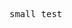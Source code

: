 
<pre>
<link rel="Stylesheet" href="readme.css" type="text/css" />
<div id="demo">small test</div>
</pre>
